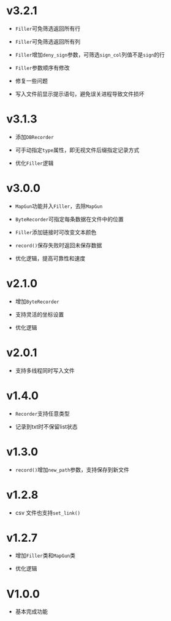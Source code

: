 # v3.2.1

- `Filler`可免筛选返回所有行

- `Filler`可免筛选返回所有列

- `Filler`增加`deny_sign`参数，可筛选`sign_col`列值不是`sign`的行

- `Filler`参数顺序有修改

- 修复一些问题

- 写入文件前显示提示语句，避免误关进程导致文件损坏

# v3.1.3

- 添加`DBRecorder`

- 可手动指定`type`属性，即无视文件后缀指定记录方式

- 优化`Filler`逻辑

# v3.0.0

- `MapGun`功能并入`Filler`，去除`MapGun`

- `ByteRecorder`可指定每条数据在文件中的位置

- `Filler`添加链接时可改变文本颜色

- `record()`保存失败时返回未保存数据

- 优化逻辑，提高可靠性和速度

# v2.1.0

- 增加`ByteRecorder`

- 支持灵活的坐标设置

- 优化逻辑

# v2.0.1

- 支持多线程同时写入文件

# v1.4.0

- `Recorder`支持任意类型

- 记录到txt时不保留list状态

# v1.3.0

- `record()`增加`new_path`参数，支持保存到新文件

# v1.2.8

- csv 文件也支持`set_link()`

# v1.2.7

- 增加`Filler`类和`MapGun`类

- 优化逻辑

# V1.0.0

- 基本完成功能
